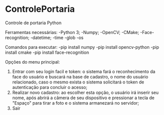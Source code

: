 # ControlePortaria
Controle de portaria Python

Ferramentas necessárias:
-Python 3;
-Numpy;
-OpenCV;
-CMake;
-Face-recognition;
-datetime;
-time
-glob
-os

Comandos para executar: 
-pip install numpy
-pip install opencv-python
-pip install cmake
-pip install face-recognition

Opções do menu principal:
1) Entrar com seu login facil e token: o sistema fará o reconhecimento da face do usuário e buscará na base de cadastro, o nome do usuário relacionado, caso o mesmo exista o sistema solicitará  o token de autenticação para concluir o acesso; 
2) Realizar novo cadastro: ao escolher esta opção, o usuário irá inserir seu nome, após abrirá a câmera de seu dispositivo e pressionar a tecla de "Espaço" para tirar a foto e o sistema armanezará no servidor;
3) Sair